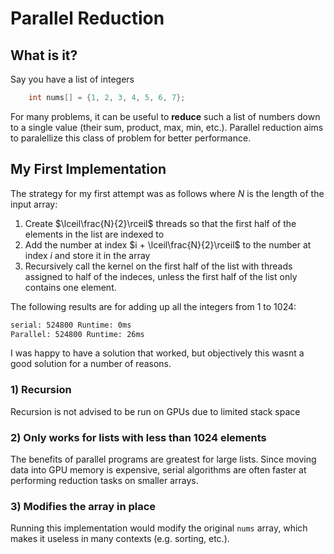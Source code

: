 # Parallel Reduction
## What is it?
Say you have a list of integers
```c++
    int nums[] = {1, 2, 3, 4, 5, 6, 7};
```

For many problems, it can be useful to **reduce** such a list of numbers down to a single value (their sum, product, max, min, etc.). Parallel reduction aims to paralellize this class of problem for better performance.

## My First Implementation

The strategy for my first attempt was as follows where $N$ is the length of the input array:

1) Create $\lceil\frac{N}{2}\rceil$ threads so that the first half of the elements in the list are indexed to
2) Add the number at index $i + \lceil\frac{N}{2}\rceil$ to the number at index $i$ and store it in the array
3) Recursively call the kernel on the first half of the list with threads assigned to half of the indeces, unless the first half of the list only contains one element.

The following results are for adding up all the integers from 1 to 1024:
```bash
serial: 524800 Runtime: 0ms
Parallel: 524800 Runtime: 26ms
```

I was happy to have a solution that worked, but objectively this wasnt a good solution for a number of reasons.

### 1) Recursion
Recursion is not advised to be run on GPUs due to limited stack space
### 2) Only works for lists with less than 1024 elements
The benefits of parallel programs are greatest for large lists. Since moving data into GPU memory is expensive, serial algorithms are often faster at performing reduction tasks on smaller arrays.
### 3) Modifies the array in place
Running this implementation would modify the original ```nums``` array, which makes it useless in many contexts (e.g. sorting, etc.).